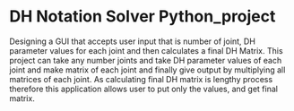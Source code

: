 # DH Notation Solver Python_project
Designing a GUI that accepts user input that is number of joint, DH parameter values for each joint and then calculates a final DH Matrix.
This project can take any number joints and take DH parameter values of each joint and make matrix of each joint and finally give output by multiplying 
all matrices of each joint. As calculating final DH matrix is lengthy process therefore this application allows user to put only the values, and get final matrix.
